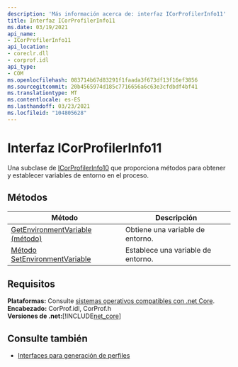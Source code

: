 ```yaml
---
description: 'Más información acerca de: interfaz ICorProfilerInfo11'
title: Interfaz ICorProfilerInfo11
ms.date: 03/19/2021
api_name:
- ICorProfilerInfo11
api_location:
- coreclr.dll
- corprof.idl
api_type:
- COM
ms.openlocfilehash: 083714b67d83291f1faada3f673df13f16ef3856
ms.sourcegitcommit: 20b4565974d185c7716656a6c63e3cfdbdf4bf41
ms.translationtype: MT
ms.contentlocale: es-ES
ms.lasthandoff: 03/23/2021
ms.locfileid: "104805628"
---
```

# <a name="icorprofilerinfo11-interface"></a>Interfaz ICorProfilerInfo11

 Una subclase de [ICorProfilerInfo10](icorprofilerinfo10-interface.md) que proporciona métodos para obtener y establecer variables de entorno en el proceso.
  
## <a name="methods"></a>Métodos  
  
|Método|Descripción|  
|------------|-----------------|  
|[GetEnvironmentVariable (método)](icorprofilerinfo11-getenvironmentvariable-method.md)|Obtiene una variable de entorno.|
|[Método SetEnvironmentVariable](icorprofilerinfo11-setenvironmentvariable-method.md)|Establece una variable de entorno.|  
  
## <a name="requirements"></a>Requisitos  

**Plataformas:** Consulte [sistemas operativos compatibles con .net Core](../../../core/install/windows.md?pivots=os-windows).  
**Encabezado:** CorProf.idl, CorProf.h  
**Versiones de .net:**[!INCLUDE[net_core](../../../../includes/net-core-50-md.md)]  

## <a name="see-also"></a>Consulte también

- [Interfaces para generación de perfiles](profiling-interfaces.md)
